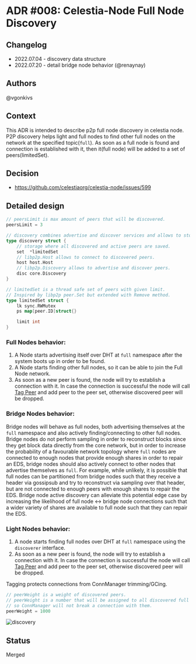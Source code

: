 # ADR #008: Celestia-Node Full Node Discovery

## Changelog

- 2022.07.04 - discovery data structure
- 2022.07.20 - detail bridge node behavior (@renaynay)

## Authors

@vgonkivs

## Context

This ADR is intended to describe p2p full node discovery in celestia node. 
P2P discovery helps light and full nodes to find other full nodes on the network at the specified topic(`full`).
As soon as a full node is found and connection is established with it, then it(full node) will be added to a set of peers(limitedSet).
## Decision

- https://github.com/celestiaorg/celestia-node/issues/599

## Detailed design
```go
// peersLimit is max amount of peers that will be discovered.
peersLimit = 3

// discovery combines advertise and discover services and allows to store discovered nodes.
type discovery struct {
	// storage where all discovered and active peers are saved.
	set  *limitedSet
	// libp2p.Host allows to connect to discovered peers.
	host host.Host
	// libp2p.Discovery allows to advertise and discover peers.
	disc core.Discovery
}

// limitedSet is a thread safe set of peers with given limit.
// Inspired by libp2p peer.Set but extended with Remove method.
type limitedSet struct {
    lk sync.RWMutex
    ps map[peer.ID]struct{}

    limit int
}
```
### Full Nodes behavior:
1. A Node starts advertising itself over DHT at `full` namespace after the system boots up in order to be found.
2. A Node starts finding other full nodes, so it can be able to join the Full Node network.
3. As soon as a new peer is found, the node will try to establish a connection with it. In case the connection is successful
the node will call [Tag Peer](https://github.com/libp2p/go-libp2p-core/blob/525a0b13017263bde889a3295fa2e4212d7af8c5/connmgr/manager.go#L35) and add peer to the peer set, otherwise discovered peer will be dropped.

### Bridge Nodes behavior:
Bridge nodes will behave as full nodes, both advertising themselves at the `full` namespace and also actively finding/connecting to other full nodes.
Bridge nodes do not perform sampling in order to reconstruct blocks since they get block data directly from the core network, but in order to increase the probability of a favourable network topology where `full` nodes are connected to enough nodes that provide enough shares in order to repair an EDS, bridge nodes should also actively connect to other nodes that advertise themselves as `full`.
For example, while unlikely, it is possible that full nodes can be partitioned from bridge nodes such that they receive a header via gossipsub and try to reconstruct via sampling over that header, but are not connected to enough peers with enough shares to repair the EDS.
Bridge node active discovery can alleviate this potential edge case by increasing the likelihood of full node <-> bridge node connections such that a wider variety of shares are available to full node such that they can repair the EDS.

### Light Nodes behavior:
1. A node starts finding full nodes over DHT at `full` namespace using the `discoverer` interface.
2. As soon as a new peer is found, the node will try to establish a connection with it. In case the connection is successful
   the node will call [Tag Peer](https://github.com/libp2p/go-libp2p-core/blob/525a0b13017263bde889a3295fa2e4212d7af8c5/connmgr/manager.go#L35) and add peer to the peer set, otherwise discovered peer will be dropped.


Tagging protects connections from ConnManager trimming/GCing. 
```go
// peerWeight is a weight of discovered peers.
// peerWeight is a number that will be assigned to all discovered full nodes,
// so ConnManager will not break a connection with them.
peerWeight = 1000
```

![discovery](https://user-images.githubusercontent.com/40579846/177183260-92d1c390-928b-4c06-9516-24afea94d1f1.png)

## Status
Merged